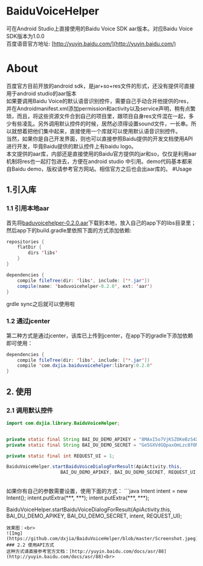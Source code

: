 # BaiduVoiceHelper
可在Android Studio上直接使用的Baidu Voice SDK aar版本。对应Baidu Voice SDK版本为1.0.0<br>
百度语音官方地址: [http://yuyin.baidu.com/](http://yuyin.baidu.com/)
# About
  百度官方目前开放的android sdk，是jar+so+res文件的形式，还没有提供可直接用于android studio的aar版本<br>
如果要调用Baidu Voice的默认语音识别控件，需要自己手动合并他提供的res，并在Androidmanifest.xml添加permission和activity以及service声明，稍有点繁琐，而且，将这些资源文件合到自己的项目里，跟项目自身res文件混在一起，多少有些凌乱。另外调用默认控件的时候，居然必须得设置sound文件，一长串。所以就想着把他们集中起来，直接使用一个库就可以使用默认语音识别控件。<br>
当然，如果你是自己开发界面，则也可以直接参照Baidu提供的开发文档使用API进行开发，毕竟Baidu提供的默认控件上有baidu logo。<br>
    本文提供的aar库，内部还是直接使用的Baidu官方提供的jar和so，仅仅是利用aar机制将res也一起打包进去，方便在android studio 中引用。demo代码基本都来自Baidu demo，版权请参考官方网站。相信官方之后也会出aar库的。
#Usage
## 1.引入库
### 1.1 引用本地aar
首先将[baduvoicehelper-0.2.0.aar](https://github.com/dxjia/BaiduVoiceHelper/raw/master/baduvoicehelper-0.2.0.aar)下载到本地，放入自己的app下的libs目录里；<br>
然后app下的build.gradle里依照下面的方式添加依赖:<br>
```java
repositories {
    flatDir {
        dirs 'libs'
    }
}

dependencies {
    compile fileTree(dir: 'libs', include: ['*.jar'])
    compile(name: 'baduvoicehelper-0.2.0', ext: 'aar')
}
```
grdle sync之后就可以使用啦
### 1.2 通过jcenter
第二种方式是通过jcenter，该库已上传到jcenter，在app下的gradle下添加依赖即可使用：
```java
dependencies {
    compile fileTree(dir: 'libs', include: ['*.jar'])
    compile 'com.dxjia.baiduvoicehelper:library:0.2.0'
}
```
## 2. 使用
### 2.1 调用默认控件
```java
import com.dxjia.library.BaiduVoiceHelper;


private static final String BAI_DU_DEMO_APIKEY = "8MAxI5o7VjKSZOKeBzS4XtxO";
private static final String BAI_DU_DEMO_SECRET = "Ge5GXVdGQpaxOmLzc8fOM8309ATCz9Ha";

private static final int REQUEST_UI = 1;

BaiduVoiceHelper.startBaiduVoiceDialogForResult(ApiActivity.this,
                    BAI_DU_DEMO_APIKEY, BAI_DU_DEMO_SECRET, REQUEST_UI);

```
<br>
如果你有自己的参数需要设置，使用下面的方式：
```java
Intent intent = new Intent();
intent.putExtra(***, ***);
intent.putExtra(***, ***);

BaiduVoiceHelper.startBaiduVoiceDialogForResult(ApiActivity.this,
                    BAI_DU_DEMO_APIKEY, BAI_DU_DEMO_SECRET, intent, REQUEST_UI);
```
效果图：<br>
![Img](https://github.com/dxjia/BaiduVoiceHelper/blob/master/Screenshot.jpeg)
### 2.2 使用API方式
这种方式请直接参考官方文档：[http://yuyin.baidu.com/docs/asr/88](http://yuyin.baidu.com/docs/asr/88)<br>
